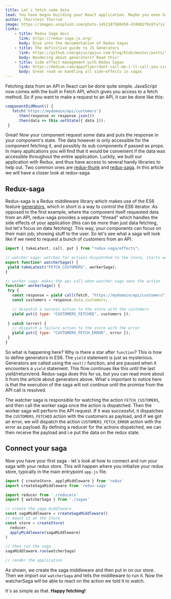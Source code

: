 ```yaml
---
title: Let´s fetch some data
lead: You have begun building your React application. Maybe you even have set it up with Redux. Now you need some content - but how do you fetch it?
author: Thorstein Thorrud
image: https://images.unsplash.com/photo-1451187580459-43490279c0fa?ixlib=rb-1.2.1&ixid=eyJhcHBfaWQiOjEyMDd9&auto=format&fit=crop&w=1352&q=80
links:
    - title: Redux Saga docs
      link: https://redux-saga.js.org/
      body: Dive into the documentation of Redux Sagas
    - title: The definitive guide to JS Generators
      link: https://github.com/gajus/gajus.com-blog/blob/master/posts/the-definitive-guide-to-the-javascript-generators/index.md
      body: Wondering about generators? Read this!
    - title: Side effect management with Redux Sagas
      link: https://medium.com/appsflyer/dont-call-me-i-ll-call-you-side-effects-management-with-redux-saga-part-1-d0a92c3f81be
      body: Great read on handling all side-effects in sagas
---
```


Fetching data from an API in React can be done quite simple. JavaScript now comes with the built in Fetch API, which gives you access to a fetch method. So if you want to make a request to an API, it can be done like this:

 ```javascript
componentDidMount() {
    fetch('https://mydomain/api/customers')
      .then(response => response.json())
      .then(data => this.setState({ data }));
  }
```

 Great! Now your component request some data and puts the response in your component's state. 
 The data however is only accessible for the component fetching it, and possibly its sub components if passed as props. In many applications you will find that it would be convenient if the data was accessible throughout the entire application. Luckily, we built our application with Redux, and thus have access to several handy libraries to help out. Two common ones are [redux-thunk](https://github.com/reduxjs/redux-thunk) and [redux-saga](https://github.com/redux-saga/redux-saga). In this article we will have a closer look at redux-saga.

 ## Redux-saga
 
Redux-saga is a Redux middleware library which makes use of the ES6 feature [generators](https://codeburst.io/what-are-javascript-generators-and-how-to-use-them-c6f2713fd12e), which in short is a way to control the ES6 iterator. As opposed to the first example, where the component itself requested data from an API, redux-saga provides a separate "thread" which handles the side effects of your application (this can be more than just data fetching, but let's focus on data fetching). This way, your components can focus on their main job; showing stuff to the user. So let's see what a saga will look like if we need to request a bunch of customers from an API.

 ```javascript
import { takeLatest, call, put } from "redux-saga/effects";

// watcher saga: watches for actions dispatched to the store, starts worker saga
export function* watcherSaga() {
  yield takeLatest("FETCH_CUSTOMERS", workerSaga);
}

// worker saga: makes the api call when watcher saga sees the action
function* workerSaga() {
  try {
    const response = yield call(fetch, "https://mydomain/api/customers");
    const customers = response.data.customers;

    // dispatch a success action to the store with the customers
    yield put({ type: "CUSTOMERS_FETCHED", customers });
  
  } catch (error) {
    // dispatch a failure action to the store with the error
    yield put({ type: "CUSTOMERS_FETCH_ERROR", error });
  }
}
 ```

 So what is happening here? Why is there a star after `function`? This is how to define generators in ES6. The `yield` statement is just as mysterious. Generators are called using the `next()` function, and are paused when it encounters a `yield` statement. This flow continues like this until the last yield/return/end. Redux-saga does this for us, but you can read more about it from the article about generators above. What´s important to notice here is that the execution of the saga will not continue until the promise from the API call is resolved. 
 
 The watcher saga is responsible for watching the action `FETCH_CUSTOMERS`, and then call the worker saga once the action is dispatched. Then the worker saga will perform the API request. If it was successful, it dispatches the `CUSTOMERS_FETCHED` action with the customers as payload, and if we got an error, we will dispatch the action `CUSTOMERS_FETCH_ERROR` action with the error as payload. By defining a reducer for the actions dispatched, we can then receive the payload and i.e put the data on the redux state.
 
 ## Connect your saga
 
 Now you have your first saga - let´s look at how to connect and run your saga with your redux store. This will happen where you initialize your redux store, typically in the main entrypoint `app.js` file.

```javascript
import { createStore, applyMiddleware } from 'redux'
import createSagaMiddleware from 'redux-saga'

import reducer from './reducers'
import { watcherSaga } from './sagas'

// create the saga middleware
const sagaMiddleware = createSagaMiddleware()
// mount it on the Store
const store = createStore(
  reducer,
  applyMiddleware(sagaMiddleware)
)

// then run the saga
sagaMiddleware.run(watcherSaga)

// render the application

```

As shown, we create the saga middleware and then put in on our store. Then we import our `watcherSaga` and tells the middleware to run it. Now the watcherSaga will be able to react on the action we told it to watch.

It´s as simple as that. **Happy fetching!**
